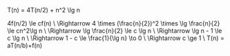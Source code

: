 T(n) = 4T(n/2) + n^2 \lg n 



4f(n/2) \le cf(n) \\
\Rightarrow 4 \times (\frac{n}{2})^2 \times \lg \frac{n}{2} \le cn^2\lg n \\
\Rightarrow \lg \frac{n}{2} \le c \lg n \\
\Rightarrow \lg n - 1 \le c \lg n \\
\Rightarrow 1 - c \le \frac{1}{\lg n} \to 0 \\
\Rightarrow c \ge 1 \\
T(n) = aT(n/b)+f(n)
